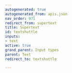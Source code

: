 ```yaml
---
autogenerated: true
autogenerated_from: apis.json
nav_order: 971
redirect_from: supertext
title: Supertext
id: textshuttle
inputs:
- text
active: true
grand_parent: Input types
parent: Text
redirect_to: textshuttle

---
```


